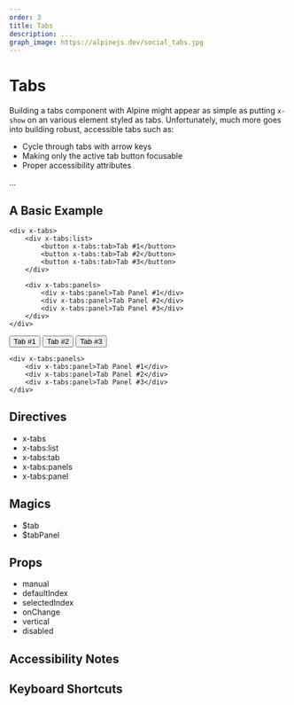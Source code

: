 ```yaml
---
order: 3
title: Tabs
description: ...
graph_image: https://alpinejs.dev/social_tabs.jpg
---
```


# Tabs

Building a tabs component with Alpine might appear as simple as putting `x-show` on an various element styled as tabs. Unfortunately, much more goes into building robust, accessible tabs such as:

* Cycle through tabs with arrow keys
* Making only the active tab button focusable
* Proper accessibility attributes

...

## A Basic Example

```alpine
<div x-tabs>
    <div x-tabs:list>
        <button x-tabs:tab>Tab #1</button>
        <button x-tabs:tab>Tab #2</button>
        <button x-tabs:tab>Tab #3</button>
    </div>

    <div x-tabs:panels>
        <div x-tabs:panel>Tab Panel #1</div>
        <div x-tabs:panel>Tab Panel #2</div>
        <div x-tabs:panel>Tab Panel #3</div>
    </div>
</div>
```

<!-- START_VERBATIM -->
<div x-data class="demo">
<div x-tabs>
    <div x-tabs:list>
        <button x-tabs:tab>Tab #1</button>
        <button x-tabs:tab>Tab #2</button>
        <button x-tabs:tab>Tab #3</button>
    </div>

    <div x-tabs:panels>
        <div x-tabs:panel>Tab Panel #1</div>
        <div x-tabs:panel>Tab Panel #2</div>
        <div x-tabs:panel>Tab Panel #3</div>
    </div>
</div>
</div>
<!-- END_VERBATIM -->

## Directives

* x-tabs
* x-tabs:list
* x-tabs:tab
* x-tabs:panels
* x-tabs:panel

## Magics

* $tab
* $tabPanel

## Props

* manual
* defaultIndex
* selectedIndex
* onChange
* vertical
* disabled

## Accessibility Notes

## Keyboard Shortcuts

